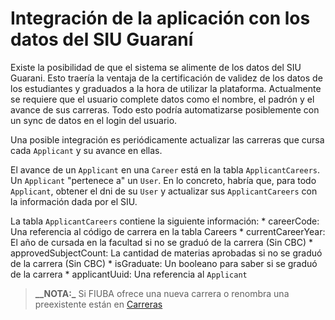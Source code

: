 # Integración de la aplicación con los datos del SIU Guaraní

Existe la posibilidad de que el sistema se alimente de los datos del 
SIU Guarani. Esto traería la ventaja de la certificación de validez de los 
datos de los estudiantes y graduados a la hora de utilizar la plataforma.
Actualmente se requiere que el usuario complete datos como el nombre, 
el padrón y el avance de sus carreras. Todo esto podría automatizarse 
posiblemente con un sync de datos en el login del usuario.

Una posible integración es periódicamente actualizar las carreras que 
cursa cada `Applicant` y su avance en ellas.

El avance de un `Applicant` en una `Career` está en la tabla `ApplicantCareers`. 
Un `Applicant` "pertenece a" un `User`. En lo concreto, habría que, para todo 
`Applicant`, obtener el dni de su `User` y actualizar sus `ApplicantCareers` 
con la información dada por el SIU.

La tabla `ApplicantCareers` contiene la siguiente información:
    * careerCode: Una referencia al código de carrera en la tabla Careers
    * currentCareerYear: El año de cursada en la facultad si no se graduó de la carrera (Sin CBC)
    * approvedSubjectCount: La cantidad de materias aprobadas si no se graduó de la carrera (Sin CBC)
    * isGraduate: Un booleano para saber si se graduó de la carrera
    * applicantUuid: Una referencia al `Applicant`


> **__NOTA:_**  Si FIUBA ofrece una nueva carrera o renombra una preexistente 
> están en [Carreras](careers.md)
